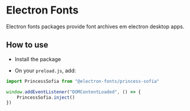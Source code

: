 # Electron Fonts

Electron fonts packages provide font archives em electron desktop apps.

## How to use

* Install the package

* On your `preload.js`, add:

```ts
import PrincessSofia from "@electron-fonts/princess-sofia"

window.addEventListener("DOMContentLoaded", () => {
    PrincessSofia.inject()
})
```